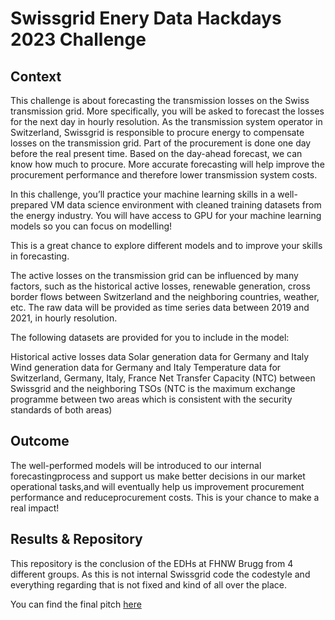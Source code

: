 # Swissgrid Enery Data Hackdays 2023 Challenge

## Context

This challenge is about forecasting the transmission losses on the Swiss transmission grid. More specifically, you will be asked to forecast the losses for the next day in hourly resolution. As the transmission system operator in Switzerland, Swissgrid is responsible to procure energy to compensate losses on the transmission grid. Part of the procurement is done one day before the real present time. Based on the day-ahead forecast, we can know how much to procure. More accurate forecasting will help improve the procurement performance and therefore lower transmission system costs.

In this challenge, you’ll practice your machine learning skills in a well-prepared VM data science environment with cleaned training datasets from the energy industry. You will have access to GPU for your machine learning models so you can focus on modelling!

This is a great chance to explore different models and to improve your skills in forecasting.

The active losses on the transmission grid can be influenced by many factors, such as the historical active losses, renewable generation, cross border flows between Switzerland and the neighboring countries, weather, etc. The raw data will be provided as time series data between 2019 and 2021, in hourly resolution.

The following datasets are provided for you to include in the model:

Historical active losses data Solar generation data for Germany and Italy Wind generation data for Germany and Italy Temperature data for Switzerland, Germany, Italy, France Net Transfer Capacity (NTC) between Swissgrid and the neighboring TSOs (NTC is the maximum exchange programme between two areas which is consistent with the security standards of both areas)

## Outcome

The well-performed models will be introduced to our internal forecastingprocess and support us make better decisions in our market operational tasks,and will eventually help us improvement procurement performance and reduceprocurement costs. This is your chance to make a real impact!

## Results & Repository

This repository is the conclusion of the EDHs at FHNW Brugg from 4 different groups.
As this is not internal Swissgrid code the codestyle and everything regarding that is not fixed and kind of all over the place.

You can find the final pitch [here](https://hack.energy.opendata.ch/project/12)
